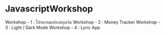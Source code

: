 # JavascriptWorkshop
Workshop - 1 : โปรแกรมแปลงสกุลเงิน
Workshop - 2 : Money Tracker
Workshop - 3 : Light / Dark Mode
Workshop - 4 : Lyric App

